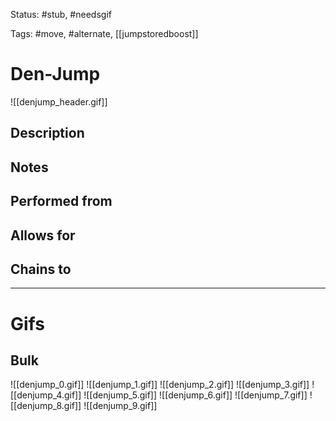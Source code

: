 Status: #stub, #needsgif 

Tags: #move, #alternate, [[jumpstoredboost]]

# Den-Jump
![[denjump_header.gif]]
## Description


## Notes


## Performed from


## Allows for


## Chains to


___
# Gifs
## Bulk
![[denjump_0.gif]]
![[denjump_1.gif]]
![[denjump_2.gif]]
![[denjump_3.gif]]
![[denjump_4.gif]]
![[denjump_5.gif]]
![[denjump_6.gif]]
![[denjump_7.gif]]
![[denjump_8.gif]]
![[denjump_9.gif]]
